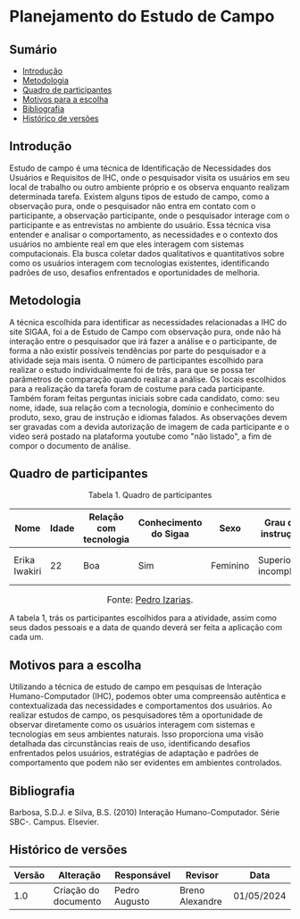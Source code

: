 # Planejamento do Estudo de Campo

## Sumário 
* [Introdução](#Introdução)
* [Metodologia](#Metodologia)
* [Quadro de participantes](#Quadro-de-participantes)
* [Motivos para a escolha](#Motivos-para-a-escolha)
* [Bibliografia](#Bibliografia)
* [Histórico de versões](#Histórico-de-versões)

## Introdução
Estudo de campo é uma técnica de Identificação	de	Necessidades	dos	Usuários	e	Requisitos	de	IHC, onde o pesquisador visita os usuários em seu local de trabalho ou outro ambiente próprio e os observa enquanto realizam determinada tarefa. Existem alguns tipos de estudo de campo, como a observação pura, onde o pesquisador não entra em contato com o participante, a observação participante, onde o pesquisador interage com o participante e as entrevistas no ambiente do usuário. Essa técnica visa entender e analisar o comportamento, as necessidades e o contexto dos usuários no ambiente real em que eles interagem com sistemas computacionais. Ela busca coletar dados qualitativos e quantitativos sobre como os usuários interagem com tecnologias existentes, identificando padrões de uso, desafios enfrentados e oportunidades de melhoria.

## Metodologia

A técnica escolhida para identificar as necessidades relacionadas a IHC do site SIGAA, foi a de Estudo de Campo com observação pura, onde não há interação entre o pesquisador que irá fazer a análise e o participante, de forma a não existir possíveis tendências por parte do pesquisador e a atividade seja mais isenta. O número de participantes escolhido para realizar o estudo individualmente foi de três, para que se possa ter parâmetros de comparação quando realizar a análise. Os locais escolhidos para a realização da tarefa foram de costume para cada participante. Também foram feitas perguntas iniciais sobre cada candidato, como: seu nome, idade, sua relação com a tecnologia, domínio e conhecimento do produto, sexo, grau de instrução e idiomas falados. As observações devem ser gravadas com a devida autorização de imagem de cada participante e o video será postado na plataforma youtube como "não listado", a fim de compor o documento de análise.

## Quadro de participantes 

<p align="center"> Tabela 1. Quadro de participantes </p>

| Nome   | Idade | Relação com tecnologia | Conhecimento do Sigaa    | Sexo        | Grau de instrução | Idiomas falados | Data |
|--------|---------------|----------------|----------------|----------------|------------|------------|------------|
| Erika Iwakiri |  22    |    Boa    | Sim | Feminino | Superior incompleto | Portugues, Inglês, japonês|01/05/2024|

<font size="3"><p style="text-align: center">Fonte: [Pedro Izarias](https://github.com/Izarias).</p></font>

A tabela 1, trás os participantes escolhidos para a atividade, assim como seus dados pessoais e a data de quando deverá ser feita a aplicação com cada um.


## Motivos para a escolha

Utilizando a técnica de estudo de campo em pesquisas de Interação Humano-Computador (IHC), podemos obter uma compreensão autêntica e contextualizada das necessidades e comportamentos dos usuários. Ao realizar estudos de campo, os pesquisadores têm a oportunidade de observar diretamente como os usuários interagem com sistemas e tecnologias em seus ambientes naturais. Isso proporciona uma visão detalhada das circunstâncias reais de uso, identificando desafios enfrentados pelos usuários, estratégias de adaptação e padrões de comportamento que podem não ser evidentes em ambientes controlados.

## Bibliografia

Barbosa, S.D.J. e Silva, B.S. (2010) Interação Humano-Computador. Série SBC-. Campus. Elsevier.

## Histórico de versões

| Versão | Alteração                     | Responsável    | Revisor         | Data       |
|--------|-------------------------------|----------------|---------------- |------------|
| 1.0    | Criação do documento          | Pedro Augusto  | Breno Alexandre  | 01/05/2024 |
